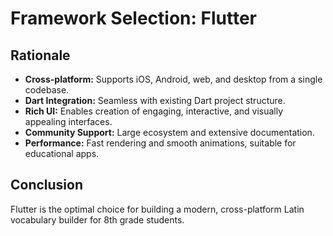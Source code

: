 # Framework Selection: Flutter

## Rationale

- **Cross-platform:** Supports iOS, Android, web, and desktop from a single codebase.
- **Dart Integration:** Seamless with existing Dart project structure.
- **Rich UI:** Enables creation of engaging, interactive, and visually appealing interfaces.
- **Community Support:** Large ecosystem and extensive documentation.
- **Performance:** Fast rendering and smooth animations, suitable for educational apps.

## Conclusion

Flutter is the optimal choice for building a modern, cross-platform Latin vocabulary builder for 8th grade students.
